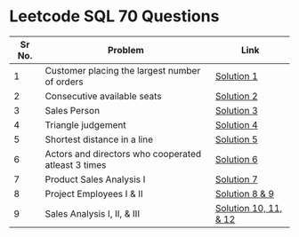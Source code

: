 # Leetcode SQL 70 Questions

| Sr No. | Problem | Link |
|--------|---------|------|
| 1 | Customer placing the largest number of orders | [Solution 1](https://github.com/Advaitiyer/Leetcode-SQL-70/blob/main/solution01.sql) |
| 2 | Consecutive available seats | [Solution 2](https://github.com/Advaitiyer/Leetcode-SQL-70/blob/main/solution02.sql) |
| 3 | Sales Person | [Solution 3](https://github.com/Advaitiyer/Leetcode-SQL-70/blob/main/solution03.sql) |
| 4 | Triangle judgement | [Solution 4](https://github.com/Advaitiyer/Leetcode-SQL-70/blob/main/solution04.sql) |
| 5 | Shortest distance in a line | [Solution 5](https://github.com/Advaitiyer/Leetcode-SQL-70/blob/main/solution05.sql) |
| 6 | Actors and directors who cooperated atleast 3 times | [Solution 6](https://github.com/Advaitiyer/Leetcode-SQL-70/blob/main/solution06.sql) |
| 7 | Product Sales Analysis I | [Solution 7](https://github.com/Advaitiyer/Leetcode-SQL-70/blob/main/solution07.sql) |
| 8 | Project Employees I & II | [Solution 8 & 9](https://github.com/Advaitiyer/Leetcode-SQL-70/blob/main/solution08_09.sql) |
| 9 | Sales Analysis I, II, & III | [Solution 10, 11, & 12](https://github.com/Advaitiyer/Leetcode-SQL-70/blob/main/solution10_11_12.sql) |
